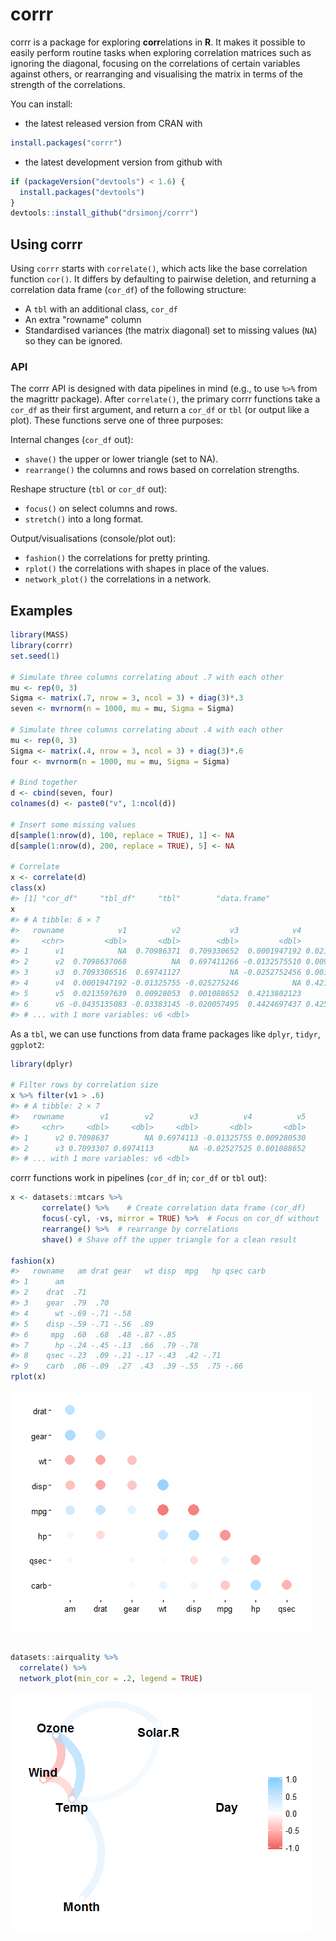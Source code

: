 corrr
================

<!-- README.md is generated from README.Rmd. Please edit that file -->
corrr is a package for exploring **corr**elations in **R**. It makes it possible to easily perform routine tasks when exploring correlation matrices such as ignoring the diagonal, focusing on the correlations of certain variables against others, or rearranging and visualising the matrix in terms of the strength of the correlations.

You can install:

-   the latest released version from CRAN with

``` r
install.packages("corrr")
```

-   the latest development version from github with

``` r
if (packageVersion("devtools") < 1.6) {
  install.packages("devtools")
}
devtools::install_github("drsimonj/corrr")
```

Using corrr
-----------

Using `corrr` starts with `correlate()`, which acts like the base correlation function `cor()`. It differs by defaulting to pairwise deletion, and returning a correlation data frame (`cor_df`) of the following structure:

-   A `tbl` with an additional class, `cor_df`
-   An extra "rowname" column
-   Standardised variances (the matrix diagonal) set to missing values (`NA`) so they can be ignored.

### API

The corrr API is designed with data pipelines in mind (e.g., to use `%>%` from the magrittr package). After `correlate()`, the primary corrr functions take a `cor_df` as their first argument, and return a `cor_df` or `tbl` (or output like a plot). These functions serve one of three purposes:

Internal changes (`cor_df` out):

-   `shave()` the upper or lower triangle (set to NA).
-   `rearrange()` the columns and rows based on correlation strengths.

Reshape structure (`tbl` or `cor_df` out):

-   `focus()` on select columns and rows.
-   `stretch()` into a long format.

Output/visualisations (console/plot out):

-   `fashion()` the correlations for pretty printing.
-   `rplot()` the correlations with shapes in place of the values.
-   `network_plot()` the correlations in a network.

Examples
--------

``` r
library(MASS)
library(corrr)
set.seed(1)

# Simulate three columns correlating about .7 with each other
mu <- rep(0, 3)
Sigma <- matrix(.7, nrow = 3, ncol = 3) + diag(3)*.3
seven <- mvrnorm(n = 1000, mu = mu, Sigma = Sigma)

# Simulate three columns correlating about .4 with each other
mu <- rep(0, 3)
Sigma <- matrix(.4, nrow = 3, ncol = 3) + diag(3)*.6
four <- mvrnorm(n = 1000, mu = mu, Sigma = Sigma)

# Bind together
d <- cbind(seven, four)
colnames(d) <- paste0("v", 1:ncol(d))

# Insert some missing values
d[sample(1:nrow(d), 100, replace = TRUE), 1] <- NA
d[sample(1:nrow(d), 200, replace = TRUE), 5] <- NA

# Correlate
x <- correlate(d)
class(x)
#> [1] "cor_df"     "tbl_df"     "tbl"        "data.frame"
x
#> # A tibble: 6 × 7
#>   rowname            v1          v2           v3            v4          v5
#>     <chr>         <dbl>       <dbl>        <dbl>         <dbl>       <dbl>
#> 1      v1            NA  0.70986371  0.709330652  0.0001947192 0.021359764
#> 2      v2  0.7098637068          NA  0.697411266 -0.0132575510 0.009280530
#> 3      v3  0.7093306516  0.69741127           NA -0.0252752456 0.001088652
#> 4      v4  0.0001947192 -0.01325755 -0.025275246            NA 0.421380212
#> 5      v5  0.0213597639  0.00928053  0.001088652  0.4213802123          NA
#> 6      v6 -0.0435135083 -0.03383145 -0.020057495  0.4424697437 0.425441795
#> # ... with 1 more variables: v6 <dbl>
```

As a `tbl`, we can use functions from data frame packages like `dplyr`, `tidyr`, `ggplot2`:

``` r
library(dplyr)

# Filter rows by correlation size
x %>% filter(v1 > .6)
#> # A tibble: 2 × 7
#>   rowname        v1        v2        v3          v4          v5
#>     <chr>     <dbl>     <dbl>     <dbl>       <dbl>       <dbl>
#> 1      v2 0.7098637        NA 0.6974113 -0.01325755 0.009280530
#> 2      v3 0.7093307 0.6974113        NA -0.02527525 0.001088652
#> # ... with 1 more variables: v6 <dbl>
```

corrr functions work in pipelines (`cor_df` in; `cor_df` or `tbl` out):

``` r
x <- datasets::mtcars %>%
       correlate() %>%    # Create correlation data frame (cor_df)
       focus(-cyl, -vs, mirror = TRUE) %>%  # Focus on cor_df without 'cyl' and 'vs'
       rearrange() %>%  # rearrange by correlations
       shave() # Shave off the upper triangle for a clean result
       
fashion(x)
#>   rowname   am drat gear   wt disp  mpg   hp qsec carb
#> 1      am                                             
#> 2    drat  .71                                        
#> 3    gear  .79  .70                                   
#> 4      wt -.69 -.71 -.58                              
#> 5    disp -.59 -.71 -.56  .89                         
#> 6     mpg  .60  .68  .48 -.87 -.85                    
#> 7      hp -.24 -.45 -.13  .66  .79 -.78               
#> 8    qsec -.23  .09 -.21 -.17 -.43  .42 -.71          
#> 9    carb  .06 -.09  .27  .43  .39 -.55  .75 -.66
rplot(x)
```

![](README-combination-1.png)

``` r

datasets::airquality %>% 
  correlate() %>% 
  network_plot(min_cor = .2, legend = TRUE)
```

![](README-combination-2.png)

